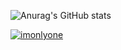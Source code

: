 ![Anurag's GitHub stats](https://github-readme-stats.vercel.app/api?username=JongMinCh0i&&show_icons=true&theme=dracula)


[![imonlyone](http://mazassumnida.wtf/api/v2/generate_badge?boj={handle})](https://solved.ac/{handle})
